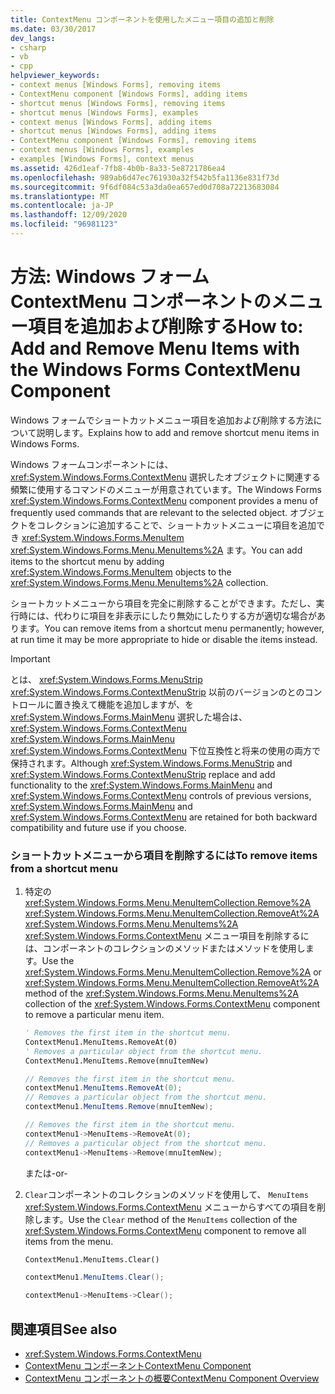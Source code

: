 ```yaml
---
title: ContextMenu コンポーネントを使用したメニュー項目の追加と削除
ms.date: 03/30/2017
dev_langs:
- csharp
- vb
- cpp
helpviewer_keywords:
- context menus [Windows Forms], removing items
- ContextMenu component [Windows Forms], adding items
- shortcut menus [Windows Forms], removing items
- shortcut menus [Windows Forms], examples
- context menus [Windows Forms], adding items
- shortcut menus [Windows Forms], adding items
- ContextMenu component [Windows Forms], removing items
- context menus [Windows Forms], examples
- examples [Windows Forms], context menus
ms.assetid: 426d1eaf-7fb8-4b0b-8a33-5e8721786ea4
ms.openlocfilehash: 989ab6d47ec761930a32f542b5fa1136e831f73d
ms.sourcegitcommit: 9f6df084c53a3da0ea657ed0d708a72213683084
ms.translationtype: MT
ms.contentlocale: ja-JP
ms.lasthandoff: 12/09/2020
ms.locfileid: "96981123"
---
```

# <a name="how-to-add-and-remove-menu-items-with-the-windows-forms-contextmenu-component"></a><span data-ttu-id="f23d8-102">方法: Windows フォーム ContextMenu コンポーネントのメニュー項目を追加および削除する</span><span class="sxs-lookup"><span data-stu-id="f23d8-102">How to: Add and Remove Menu Items with the Windows Forms ContextMenu Component</span></span>
<span data-ttu-id="f23d8-103">Windows フォームでショートカットメニュー項目を追加および削除する方法について説明します。</span><span class="sxs-lookup"><span data-stu-id="f23d8-103">Explains how to add and remove shortcut menu items in Windows Forms.</span></span>  
  
 <span data-ttu-id="f23d8-104">Windows フォームコンポーネントには、 <xref:System.Windows.Forms.ContextMenu> 選択したオブジェクトに関連する頻繁に使用するコマンドのメニューが用意されています。</span><span class="sxs-lookup"><span data-stu-id="f23d8-104">The Windows Forms <xref:System.Windows.Forms.ContextMenu> component provides a menu of frequently used commands that are relevant to the selected object.</span></span> <span data-ttu-id="f23d8-105">オブジェクトをコレクションに追加することで、ショートカットメニューに項目を追加でき <xref:System.Windows.Forms.MenuItem> <xref:System.Windows.Forms.Menu.MenuItems%2A> ます。</span><span class="sxs-lookup"><span data-stu-id="f23d8-105">You can add items to the shortcut menu by adding <xref:System.Windows.Forms.MenuItem> objects to the <xref:System.Windows.Forms.Menu.MenuItems%2A> collection.</span></span>  
  
 <span data-ttu-id="f23d8-106">ショートカットメニューから項目を完全に削除することができます。ただし、実行時には、代わりに項目を非表示にしたり無効にしたりする方が適切な場合があります。</span><span class="sxs-lookup"><span data-stu-id="f23d8-106">You can remove items from a shortcut menu permanently; however, at run time it may be more appropriate to hide or disable the items instead.</span></span>  
  
> [!IMPORTANT]
> <span data-ttu-id="f23d8-107">とは、 <xref:System.Windows.Forms.MenuStrip> <xref:System.Windows.Forms.ContextMenuStrip> 以前のバージョンのとのコントロールに置き換えて機能を追加しますが、を <xref:System.Windows.Forms.MainMenu> 選択した場合は、 <xref:System.Windows.Forms.ContextMenu> <xref:System.Windows.Forms.MainMenu> <xref:System.Windows.Forms.ContextMenu> 下位互換性と将来の使用の両方で保持されます。</span><span class="sxs-lookup"><span data-stu-id="f23d8-107">Although <xref:System.Windows.Forms.MenuStrip> and <xref:System.Windows.Forms.ContextMenuStrip> replace and add functionality to the <xref:System.Windows.Forms.MainMenu> and <xref:System.Windows.Forms.ContextMenu> controls of previous versions, <xref:System.Windows.Forms.MainMenu> and <xref:System.Windows.Forms.ContextMenu> are retained for both backward compatibility and future use if you choose.</span></span>  
  
### <a name="to-remove-items-from-a-shortcut-menu"></a><span data-ttu-id="f23d8-108">ショートカットメニューから項目を削除するには</span><span class="sxs-lookup"><span data-stu-id="f23d8-108">To remove items from a shortcut menu</span></span>  
  
1. <span data-ttu-id="f23d8-109">特定の <xref:System.Windows.Forms.Menu.MenuItemCollection.Remove%2A> <xref:System.Windows.Forms.Menu.MenuItemCollection.RemoveAt%2A> <xref:System.Windows.Forms.Menu.MenuItems%2A> <xref:System.Windows.Forms.ContextMenu> メニュー項目を削除するには、コンポーネントのコレクションのメソッドまたはメソッドを使用します。</span><span class="sxs-lookup"><span data-stu-id="f23d8-109">Use the <xref:System.Windows.Forms.Menu.MenuItemCollection.Remove%2A> or <xref:System.Windows.Forms.Menu.MenuItemCollection.RemoveAt%2A> method of the <xref:System.Windows.Forms.Menu.MenuItems%2A> collection of the <xref:System.Windows.Forms.ContextMenu> component to remove a particular menu item.</span></span>  
  
    ```vb  
    ' Removes the first item in the shortcut menu.  
    ContextMenu1.MenuItems.RemoveAt(0)  
    ' Removes a particular object from the shortcut menu.  
    ContextMenu1.MenuItems.Remove(mnuItemNew)  
    ```  
  
    ```csharp  
    // Removes the first item in the shortcut menu.  
    contextMenu1.MenuItems.RemoveAt(0);  
    // Removes a particular object from the shortcut menu.  
    contextMenu1.MenuItems.Remove(mnuItemNew);  
    ```  
  
    ```cpp  
    // Removes the first item in the shortcut menu.  
    contextMenu1->MenuItems->RemoveAt(0);  
    // Removes a particular object from the shortcut menu.  
    contextMenu1->MenuItems->Remove(mnuItemNew);  
    ```  
  
     <span data-ttu-id="f23d8-110">または</span><span class="sxs-lookup"><span data-stu-id="f23d8-110">-or-</span></span>  
  
2. <span data-ttu-id="f23d8-111">`Clear`コンポーネントのコレクションのメソッドを使用して、 `MenuItems` <xref:System.Windows.Forms.ContextMenu> メニューからすべての項目を削除します。</span><span class="sxs-lookup"><span data-stu-id="f23d8-111">Use the `Clear` method of the `MenuItems` collection of the <xref:System.Windows.Forms.ContextMenu> component to remove all items from the menu.</span></span>  
  
    ```vb  
    ContextMenu1.MenuItems.Clear()  
    ```  
  
    ```csharp  
    contextMenu1.MenuItems.Clear();  
    ```  
  
    ```cpp  
    contextMenu1->MenuItems->Clear();  
    ```  
  
## <a name="see-also"></a><span data-ttu-id="f23d8-112">関連項目</span><span class="sxs-lookup"><span data-stu-id="f23d8-112">See also</span></span>

- <xref:System.Windows.Forms.ContextMenu>
- [<span data-ttu-id="f23d8-113">ContextMenu コンポーネント</span><span class="sxs-lookup"><span data-stu-id="f23d8-113">ContextMenu Component</span></span>](contextmenu-component-windows-forms.md)
- [<span data-ttu-id="f23d8-114">ContextMenu コンポーネントの概要</span><span class="sxs-lookup"><span data-stu-id="f23d8-114">ContextMenu Component Overview</span></span>](contextmenu-component-overview-windows-forms.md)
